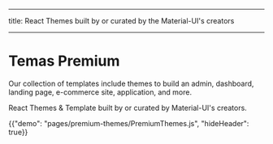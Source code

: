 * * *

title: React Themes built by or curated by the Material-UI's creators

* * *

# Temas Premium

<p class="description">Our collection of templates include themes to build an admin, dashboard, landing page, e-commerce site, application, and more.</p>

React Themes & Template built by or curated by Material-UI's creators.

{{"demo": "pages/premium-themes/PremiumThemes.js", "hideHeader": true}}